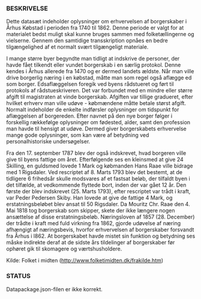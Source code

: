 ### BESKRIVELSE
Dette datasæt indeholder oplysninger om erhvervelsen af borgerskaber i Århus Købstad i perioden fra 1740 til 1862. Denne periode er valgt for at materialet bedst muligt skal kunne bruges sammen med folketællingerne og vielserne. Gennem den samtidige transskription opnåes en bedre tilgængelighed af et normalt svært tilgængeligt materiale.

I mange større byer begyndte man tidligt at indskrive de personer, der havde fået tilkendt eller vundet borgerskab i en særlig protokol. Denne kendes i Århus allerede fra 1470 og er dermed landets ældste. Når man ville drive borgerlig næring i en købstad, måtte man som regel også aflægge ed som borger. Edsaflæggelsen foregik ved byens rådstueret og ført til protokols af rådstueskriveren. Det var forbundet med en mindre eller større afgift til magistraten at vinde borgerskab. Afgiften var tillige gradueret, efter hvilket erhverv man ville udøve - købmændene måtte betale størst afgift. Normalt indeholder de enkelte indførsler oplysninger om tidspunkt for aflæggelsen af borgereden. Efter navnet på den nye borger følger i forskellig rækkefølge oplysninger om fødested, alder, samt den profession man havde til hensigt at udøve. Dermed giver borgerskabets erhvervelse mange gode oplysninger, som kan være af betydning ved personalhistoriske undersøgelser.

Fra den 17. september 1787 blev der også indskrevet, hvad borgeren ville give til byens fattige om året. Efterfølgende ses en kleinsmed at give 24 Skilling, en guldsmed lovede 1 Mark og købmanden Hans Raae ville bidrage med 1 Rigsdaler. Ved rescriptet af 8. Marts 1793 blev det bestemt, at de tidligere 6 frihedsår skulle modsvares af et fastsat beløb, der tilfaldt byen i det tilfælde, at vedkommende flyttede bort, inden der var gået 12 år. Den første der blev indskrevet (25. Marts 1793), efter rescriptet var trådt i kraft, var Peder Pedersen Skiby. Han lovede at give de fattige 4 Mark, og erstatningsbeløbet blev ansat til 50 Rigsdaler. Da Mouritz Chr. Raae den 4. Mai 1818 tog borgerskab som skipper, skete der ikke længere nogen ansættelse af disse erstatningsbeløb. Næringsloven af 1857 (28. December) der trådte i kraft med fuld virkning fra 1862, gjorde udøvelse af næring afhængigt af næringsbevis, hvorfor erhvervelsen af borgerskaber forsvandt fra Århus i l862. At borgerskabet havde mistet sin funktion og betydning ses måske indirekte deraf at de sidste års tildelinger af borgerskaber før ophøret gik til skomagere og værtshusholdere.

Kilde: Folket i midten (http://www.folketimidten.dk/frakilde.htm)

### STATUS
Datapackage.json-filen er ikke korrekt.
